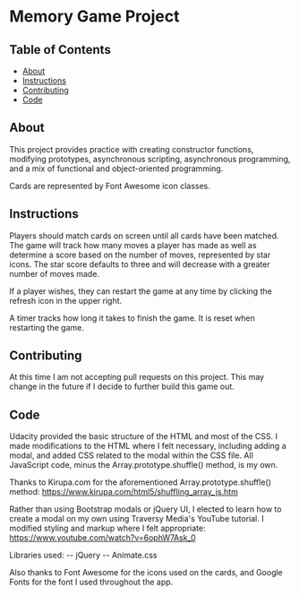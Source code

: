 # Memory Game Project

## Table of Contents

* [About](#about)
* [Instructions](#instructions)
* [Contributing](#contributing)
* [Code](#code)

## About

This project provides practice with creating constructor functions, modifying prototypes, asynchronous scripting, asynchronous programming, and a mix of functional and object-oriented programming.

Cards are represented by Font Awesome icon classes.

## Instructions

Players should match cards on screen until all cards have been matched. The game will track how many moves a player has made as well as determine a score based on the number of moves, represented by star icons. The star score defaults to three and will decrease with a greater number of moves made.

If a player wishes, they can restart the game at any time by clicking the refresh icon in the upper right.

A timer tracks how long it takes to finish the game. It is reset when restarting the game.

## Contributing

At this time I am not accepting pull requests on this project. This may change in the future if I decide to further build this game out.

## Code

Udacity provided the basic structure of the HTML and most of the CSS. I made modifications to the HTML where I felt necessary, including adding a modal, and added CSS related to the modal within the CSS file. All JavaScript code, minus the Array.prototype.shuffle() method, is my own.

Thanks to Kirupa.com for the aforementioned Array.prototype.shuffle() method: https://www.kirupa.com/html5/shuffling_array_js.htm

Rather than using Bootstrap modals or jQuery UI, I elected to learn how to create a modal on my own using Traversy Media's YouTube tutorial. I modified styling and markup where I felt appropriate: https://www.youtube.com/watch?v=6ophW7Ask_0

Libraries used:
-- jQuery
-- Animate.css

Also thanks to Font Awesome for the icons used on the cards, and Google Fonts for the font I used throughout the app.